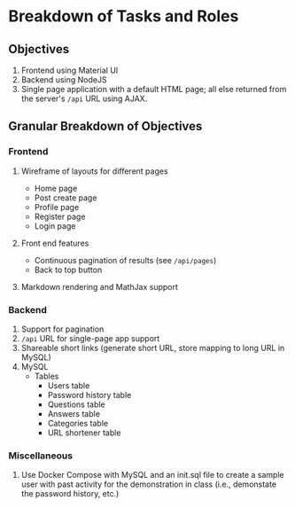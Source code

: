 # Breakdown of Tasks and Roles

## Objectives
1. Frontend using Material UI
2. Backend using NodeJS
3. Single page application with a default HTML page; all else returned from the server's `/api` URL using AJAX.

## Granular Breakdown of Objectives
### Frontend
1. Wireframe of layouts for different pages
	- Home page
	- Post create page
	- Profile page
	- Register page
	- Login page

2. Front end features 
	- Continuous pagination of results (see `/api/pages`)
	- Back to top button

3. Markdown rendering and MathJax support

### Backend
1. Support for pagination
2. `/api` URL for single-page app support
3. Shareable short links (generate short URL, store mapping to long URL in MySQL)
4. MySQL
	- Tables
		- Users table
		- Password history table
		- Questions table
		- Answers table
		- Categories table
		- URL shortener table


### Miscellaneous
1. Use Docker Compose with MySQL and an init.sql file to create a sample user with past activity for the demonstration in class (i.e., demonstate the password history, etc.)

